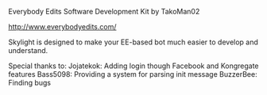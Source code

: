 Everybody Edits Software Development Kit by TakoMan02

http://www.everybodyedits.com/

Skylight is designed to make your EE-based bot much easier to develop and understand.

Special thanks to:
Jojatekok: Adding login though Facebook and Kongregate features
Bass5098: Providing a system for parsing init message
BuzzerBee: Finding bugs
